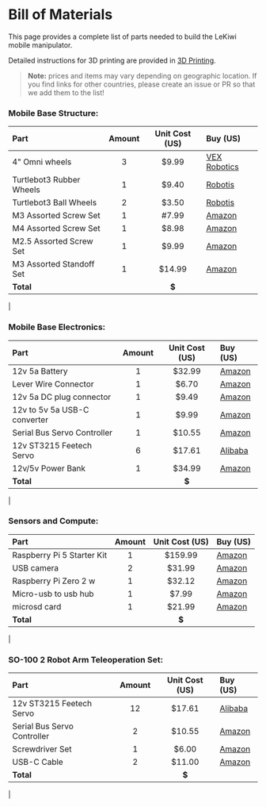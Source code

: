 # Bill of Materials

This page provides a complete list of parts needed to build the LeKiwi mobile manipulator.

Detailed instructions for 3D printing are provided in [3D Printing](3DPrinting.md).

> **Note:** prices and items may vary depending on geographic location. If you find links for other countries, please create an issue or PR so that we add them to the list!

### Mobile Base Structure:
| Part | Amount | Unit Cost (US) | Buy (US) | 
|:---|:---:|:---:|:---|
| 4" Omni wheels | 3 | $9.99 | [VEX Robotics](https://www.vexrobotics.com/omni-wheels.html?srsltid=AfmBOorWdWT-FIiWSAbicYWSxqYr-d5X3CJSGxMkO33WO0thwlTn4DQu) |
| Turtlebot3 Rubber Wheels | 1 | $9.40 | [Robotis](https://www.robotis.us/tb3-wheel-tire-set-isw-01-2ea/?srsltid=AfmBOoq6bmZSxLBtSiR8wnkA2TZDklC-esKfTG9HxCnljf7C3vYESVu8) |
| Turtlebot3 Ball Wheels | 2 | $3.50 | [Robotis](https://www.robotis.us/tb3-ball-caster-a01-1ea/?srsltid=AfmBOopcuv-z1SdoXIOlb21yz-Exj4s5epDo7aEeoFz0lb9IMyKU3xTe) |
| M3 Assorted Screw Set | 1 | #7.99 | [Amazon](https://www.amazon.com/Metric-Screws-Suitable-Printer-Assortment/dp/B0B51BFSWZ/ref=sr_1_4?crid=S09MZPTUBUII&dib=eyJ2IjoiMSJ9.URDjZWhzK8QwMz0NSSz-hB-KwhCa-0bmgx1bOdxdJw3R-misNLKyE1K65kPttUqK_J5_5SefaLSIousZsRerx4os27GwqLk5-rOg5otNGTj1xrBec7X1sr4IH6dYgO_Lxvkbb-WBjWR-jZoqon8fw0OiSd_umheCaJ9Ou4_YI_U--tVKaf-veujKjxR0P2ovIdpVNUsOAB9mh5O6iK4COYzbU_6GIXuWpAAC_5ASoNIA11gB2354FLX_AEsRdMVEiBxUdrD8xN8L6L2bljz8nsLH0Ts0-RcB-P-3jdgsAlq2br6i5HMvMCI4h599eblTY8mSD0ggh5M34Toni3Rnp3J4_iMOtzTccCSMWf-GID4.TXtFtHE00whwp9Z1P5RF_vbQA4_fGWNdejX6KHrvnFc&dib_tag=se&keywords=m3%2Bscrews&qid=1734975698&s=industrial&sprefix=m3%2Bscrews%2Cindustrial%2C160&sr=1-4&th=1) |
| M4 Assorted Screw Set | 1 | $8.98 | [Amazon](https://www.amazon.com/Kadrick-Assortment-Metric-Washers-Upgrade/dp/B0BZ6XG8PT/ref=sr_1_3?crid=1G7FQ42KNO5L1&dib=eyJ2IjoiMSJ9.aDGHL0CPbW0i4LAyjtKQoXUbiu8HwfugKKJSrUBxIjGmPwdj9tTcitPYSoY4qflHilrLWgLTU6QkTKN5Dq3a_-CdufV_OPaIQ43vfPRcNdgaYBUxP3xZxljD9IcFsyOBKDRZ9z5seBWn-NrTmBFDKtArTs5DPI3y_frdYv5zuEclg3jb6ZfsSoTGImdlYPsZiQO0OvyvDEuAbd0b9MyIwI36Q7RWPgM28VaMTWElxtXaabhYWlV3XBPPVqHOG-fJmz12pHaF349DO6v6XwFHfY6Chkqll_6crNH324lJay_VJIP9aWed2vP9KLZmgzC-VSKyUAxoaLZNw-yz92lE913P6y9iU32oLn3_G628NqU.IKTmKKQMz9v32hVpumvwkWPvg5XWKG0ytrJfdvMygcQ&dib_tag=se&keywords=m4%2Bassorted%2Bscrews&qid=1734975948&s=industrial&sprefix=m4%2Bassorted%2Bscrews%2Cindustrial%2C188&sr=1-3&th=1) |
| M2.5 Assorted Screw Set | 1 | $9.99 | [Amazon](https://www.amazon.com/Pieces-Washers-Sutemribor-Assortment-Threaded/dp/B0CXQ4QTGT/ref=sr_1_4?crid=1M778HFHOMCV7&dib=eyJ2IjoiMSJ9.7xqI0lM_jVAcmsIlWCHsPL5BY8rAQC1GELBvEe85ErE4FUGmxXVhLMPNVOSYQOniOVWzFIGcNMUskfxNLr6IjesvmY9UX0hvi9aP1H5w1RrHYK0OGPApk9FEZd-l351v9Z___xmQkIRK1Qx65kjN6HKIUYIdtqoO7y6vawJc7rBIRERXdcOBAkULDJRKk7IGwE0r7ULbfiRwYS_paM_BwJmAEKN5M-khH39kX6CFe20MhyF3iLQFrXacDmi0nVTjLJSMmeovWyjvyReqhPsiJp30cNfsLLuGDLS75saWcciSkFNL5P18T-I9b0nDPLt5UG45JhEgtTv170LiJ-it3XhBW1bycUJ_fH4JJDlqnXE.RlP4AuVp5gYr2fJRK-9Oh55gIvwjJu9-JWD6HwRab9M&dib_tag=se&keywords=m2.5%2Bscrews&qid=1734976319&s=industrial&sprefix=m2.5%2Bscrews%2Cindustrial%2C184&sr=1-4&th=1) |
| M3 Assorted Standoff Set | 1 | $14.99 | [Amazon](https://www.amazon.com/Standoffs-Motherboard-Assortment-Threaded-Circuit/dp/B0CBPGKDP4/ref=sr_1_2_sspa?crid=V9UASO56L13G&dib=eyJ2IjoiMSJ9.Nhq3VwxGOpdGGMrBOfRAY906UxdhSK-UtZnp0jBR7WhpwceYVers3z-zdfU2YotQreAKlZv3mWB5jqigogU3bjjrZc08dGSXTJtsO54mgyDpxvY5xsrkp4YSuW9QEYgzmz7s_rl91YsPrXE2mhOMBYVehCy1WZZn_UCAjTxDd9uovovodW0PX5sYtJ40VNzF9k-Jyt_5hJXMnCQssoJZUZPsFWKQtp3CZ3kaAYgYZ7lsYBYHs9P0R_zlO70YrQx4o6BHjnnla0EzjLd0G4zaPySwDo89G-JuG3AOEVoKC08.Jmq_T2nk9T_zxzsBBH2TQS3TAyxiES8glHpEPpJFDiY&dib_tag=se&keywords=m3%2Bmetal%2Bstandoff%2Bkit&qid=1734981239&s=industrial&sprefix=m3%2Bmetal%2Bstandoff%2Bkit%2Cindustrial%2C129&sr=1-2-spons&sp_csd=d2lkZ2V0TmFtZT1zcF9hdGY&th=1) |
| **Total** | | **$** | |
|


### Mobile Base Electronics:
| Part | Amount | Unit Cost (US) | Buy (US) | 
|:---|:---:|:---:|:---|
| 12v 5a Battery | 1 | $32.99 | [Amazon](https://www.amazon.com/KBT-Rechargeable-Connector-Replacement-Security/dp/B0C242DYT1/ref=sr_1_2_sspa?crid=12BGULVAZ8MDV&dib=eyJ2IjoiMSJ9.ctlCeqlIhw9OOFTxoh3o0c0e9t3QiObeBM7hfDN2vBY4n1OXdjVJWY6M8NpBunLtdSwxsM_KHeD80KBn7nziUYfMw_CmQHc3pW7lx6f0LdTQRdVYhmv806Re285Hix4tEp6EBmMz3KJ1fG9nx-8pKw6mRVHoG6n9WcXiBkDMkzb3zDIWiwVCGXuu5n_ObAeA3vuUCEDMxY-iK0zxVgi9AK1GNaPPnKO0pl2K0CK_joT_kRvmoUCe-5YWGEiB0OC4toBWbQ-zeahBQ1hYiac2vxNb-hks6519l3UgwspsVec.-Dj8MPVJfw9S-ioXjhH7MW9GIhJKoaikZUh_7fim95c&dib_tag=se&keywords=12v%2B5a%2Blipo%2Bwith%2Bdc&qid=1734979294&s=electronics&sprefix=12v%2B5a%2Blipo%2Bwith%2Bdc%2Celectronics%2C140&sr=1-2-spons&sp_csd=d2lkZ2V0TmFtZT1zcF9hdGY&th=1) |
| Lever Wire Connector | 1 | $6.70 | [Amazon](https://www.amazon.com/Wago-221-413-LEVER-NUTS-Conductor-Connectors/dp/B06XGYXVXR/ref=sr_1_4?dib=eyJ2IjoiMSJ9.fOT52WXrJLuURppThW6TYzvQ0FG_CuEvZvC2pUUOtRyUAibO90u1m-aSUIdhTi0OYiyxmc7TojQqT-SeaiF40fZgXD81A3aglO3jSwvPGdei602Tcso-qQftKZaLPNA8e3HmegZlp2rDGrWWJYla4M1GzLU8l3ze5PRFTJRvQLvcrMrL1-xoHvoVICOnKVYMIo223UT0nZTxzLj05G-XIvADjSnhZQQWO1sUrmheTXU.PCLRVwmLfQDDlzgIC88_wSK1f3OtVDE9IWEtooUReGM&dib_tag=se&keywords=wago%2B3%2Bport&qid=1734978387&sr=8-4&th=1) |
| 12v 5a DC plug connector | 1 | $9.49 | [Amazon](https://www.amazon.com/43x2pcs-Connectors-Security-Lighting-MILAPEAK/dp/B072BXB2Y8/ref=sr_1_11?crid=F8DVHD96FSB8&dib=eyJ2IjoiMSJ9.Vg1XhpK_QTBXckXNYVzjxhECJJT-Vyadz9qsheDZCLH9W_Skje8DNP5sgHyn9nJfOkTuPHPGdHdFffAKBLh1stFJNPhTl691RIhyZV8Xdb69PwWxAa6kg6GIuc4kluXWSL7PgJqGOeyAIoFejMhGOmIzvOq7e_aeqSEhN4nrvIJwUiwEugEen9Fcsu7ZwHsn2CjTxMNre5hKfzoTbcJuWvl8_hb4DzZ-Catvv-84QKCnlrvzv3DXKAcYCFg5IypKpsS9G095LfVB7fSol4wP8eMMy4QIvLUWDAcCgrOrOA2OhqVCuruXCA8TzpK3PpfuDx05Od-RkkUeAF6yauhDRBjA5G2f8qjPWBLERWSGgjg.4herHTa8-F0hxdQdf4ulaOyttNlKyvEnSQIeMpnGvQ0&dib_tag=se&keywords=16+awg+leads+to+dc+short&qid=1734979609&s=electronics&sprefix=16+awg+leads+to+dc+short%2Celectronics%2C146&sr=1-11) |
| 12v to 5v 5a USB-C converter | 1 | $9.99 | [Amazon](https://www.amazon.com/Klnuoxj-Converter-Interface-Waterproof-Compatible/dp/B0CRVW7N2J?source=ps-sl-shoppingads-lpcontext&ref_=fplfs&smid=A1QRG6NHEUKUZO&gQT=0&th=1) |
| Serial Bus Servo Controller | 1 | $10.55 | [Amazon](https://www.amazon.com/Waveshare-Integrates-Control-Circuit-Supports/dp/B0CTMM4LWK/ref=sr_1_5?crid=1DQJCEEE215LP&dib=eyJ2IjoiMSJ9.gY47WLA3iZcGpEIethhA2B7DZV9DTXiR0x26sSsooS_4k9VNWxjPOctEHfIRwiGhqHG8eBT624Xf06RIlWE47sfB5KtFa5NZmtf-u0aKYnjULtxPKoTpmYt6Lj-L7eH7mR2Kuog5eP11btxWLKU-8n6ME7CXqMLpnbOc1wtgglx40tW0TYMsMrbojOn-VXPujIYMixN7mWcCSxHg3JU9C9EeYm_fcJ_dF10j4uW3Sec.RWBAd63wJrpVUIRm_97ACdd5wW4TYulH6p9_V1g4ApA&dib_tag=se&keywords=waveshare+servo+bus+board&qid=1734981387&sprefix=waveshare+servo+bus+boar%2Caps%2C182&sr=8-5) | 
| 12v ST3215 Feetech Servo | 6 | $17.61 | [Alibaba](https://www.alibaba.com/product-detail/6PCS-12V-30KG-STS3215-High-Torque_1601216757543.html?spm=a2700.details.you_may_like.1.5d7322cbznWx4D) |
| 12v/5v Power Bank | 1 | $34.99 | [Amazon](https://www.amazon.com/Rapthor-Rechargeable-6500mAh-13000mAh-Compatible/dp/B0CQNQ7K8K?gQT=1) |
| **Total** | | **$** | |
|


### Sensors and Compute:
| Part | Amount | Unit Cost (US) | Buy (US) | 
|:---|:---:|:---:|:---|
| Raspberry Pi 5 Starter Kit | 1 | $159.99 | [Amazon](https://www.amazon.com/CanaKit-Raspberry-Starter-Kit-PRO/dp/B0CRSNCJ6Y/ref=sr_1_3?crid=34CR0CFRK9G6N&dib=eyJ2IjoiMSJ9.W5N9lppf7Ww6euC0QW7Li16bbz7mK8GylxKu8hDxrb8ju99D-xqxkSX2t5fYZMo_SZDLRD6xknWHMZnkueWOJcnXo2rVp7q5Tgo3sn0tRyUQSvniJPfWTp7xtIQ_dW037lBDFxmQfS7dewDovcuIGbwCqDuD781oCRWWFvPkiSU5orowMJQtpxxJi73RkIxtvmGKjGfCTFUaQxlUYWRszFWymIlNNUXn_u5gSTZSqBJQRd_FmjKqdRCI57-fzK-4DuLc9-DGebRA-7DdcN87xyOObPnSmEa15JVGliXyC6doCK_jv5hvm8ojd6ePwuGDX_4IOiv9ZALN2Z7kV7I8czeCAMqwMe54cW7rURW7_GQ.FNiYBJwsvuKB-IsozIxLDEXymINC07RumX2fKmBZqnk&dib_tag=se&keywords=raspi%2B5&qid=1734974704&s=electronics&sprefix=raspi%2B5%2B%2Celectronics%2C138&sr=1-3&th=1) |
| USB camera | 2 | $31.99 | [Amazon](https://www.amazon.com/Arducam-Camera-Computer-Without-Microphone/dp/B0972KK7BC/ref=sr_1_4?crid=29C5SZF36R81Y&dib=eyJ2IjoiMSJ9.bWmo43qIw1ooXqzDAWhsaHOsUgP_qnyhYz2WKoTGRn6qB0u51IXmvgFmcHI6eZHnsm65fNE3UGaRTNdRzm_TQClXeyZNUMUMI-Dq_CeeeSd_JUdcQuV9eClKOMxrivZ9eer2rWYqs2KrZ79IiQhF3il9fIxJO7N1FAOWvxrrd0Kkc-5cBrunnOXYTvNyHnIrKfZkqCmNi6q4mMxfmJM6ImgavbdV_atCjg51L0dzfJU.dMOsZkqOUWqPT3luV-go9s_lWP7dQrFZTj2gBRT0PAQ&dib_tag=se&keywords=arducam+usb&qid=1734986642&sprefix=arducam+us%2Caps%2C212&sr=8-4) |
| Raspberry Pi Zero 2 w | 1 | $32.12 | [Amazon](https://www.amazon.com/Raspberry-Pre-Soldered-Quad-Core-Cortex-A53-Bluetooth/dp/B09LTDQY2Z/ref=sr_1_9?crid=35IKYFAC5GXVP&dib=eyJ2IjoiMSJ9.KlhfpgHSKPo1ghamKtLQM6sOpQo01FR7QSJW0DOoWlWLB3isKUD9hvjD2Tmg2nvArP9i3eOV0yxQ0AD1dHAC0zAdKJQ-v_z3x79x38hK6T5lWnUomgKxq_1Uyv4ilG1_s9F9Y3RDZ6EKwQM4aHiAt-e0eci7qOPUPqOYbBgD8Ys65EchefTMzRg4zdEzSvJbgsnDYuiVrQUbF04r0tKxiVts8ekSbySNb1anScqz1aTil3ucayWhxq9WafqE6CKCAOVshwjr2bVAV8EpdyuJXyFHYqu65ODmQRnGg3_C6V7KDdGTtU9gjVNMAtwyQH28LJk-ZGqyNv-BTlpz-CEPCoVLr0i6_RT8AoB8qDZJLVo.ikEpZttbu0nYUH_JlhIf61vjd2OERJ1eP533ZKRCfTs&dib_tag=se&keywords=raspi+zero+2+w&qid=1734983757&s=electronics&sprefix=raspi+zero+2+w%2Celectronics%2C143&sr=1-9) |
| Micro-usb to usb hub | 1 | $7.99 | [Amazon](https://www.amazon.com/MakerSpot-Accessories-Charging-Extension-Raspberry/dp/B01JL837X8/ref=sr_1_3?crid=VMIU1U8FP8GK&dib=eyJ2IjoiMSJ9.CgAI6dQMlUIAF1q91GjJhbYWeQQ5TQZrrnldSyDL_o4JWbKBIZiZcjgwAhrU6CoQtfFvw5XpABwRHWGQ96E0-H7VVRHrN43229UOVmQTCOwbebQxvZcMP4rxiVw0UK8pFqzEmGXUAJ0_xapHMOOGjjHKlwOZIFPQY6f1eVCDI4H_ep82D20FFQ8diKcvQUPSswfIPbrDlyZbRTdGz6ZUDy0uckIjEMcw85X_ijW64ThKmOE5JbhKXSizlc-RD1qsSrjlqFyznLM2u-8BzQNVv2pz8PVdZw0rzqsOeVfyw-93cM6mCtLj2Eq8j_kW9JzlGfk_M6NVLROdt8uCXl18INmaAe3Zpr38KIZzeB-G1kk.Ab9lwThVhPF-QcaLuIPYMVqOMVt_v6a3KVHtWCwWFjg&dib_tag=se&keywords=microusb+to+usb+hub&qid=1736181033&s=electronics&sprefix=microusb+to+usb+hub%2Celectronics%2C154&sr=1-3) |
| microsd card | 1 | $21.99 | [Amazon](https://a.co/d/b07pO8v) |
| **Total** | | **$** | |
|


### SO-100 2 Robot Arm Teleoperation Set:
| Part | Amount | Unit Cost (US) | Buy (US) | 
|:---|:---:|:---:|:---|
| 12v ST3215 Feetech Servo | 12 | $17.61 | [Alibaba](https://www.alibaba.com/product-detail/6PCS-12V-30KG-STS3215-High-Torque_1601216757543.html?spm=a2700.details.you_may_like.1.5d7322cbznWx4D) |
| Serial Bus Servo Controller | 2 | $10.55 | [Amazon](https://www.amazon.com/Waveshare-Integrates-Control-Circuit-Supports/dp/B0CTMM4LWK/ref=sr_1_5?crid=1DQJCEEE215LP&dib=eyJ2IjoiMSJ9.gY47WLA3iZcGpEIethhA2B7DZV9DTXiR0x26sSsooS_4k9VNWxjPOctEHfIRwiGhqHG8eBT624Xf06RIlWE47sfB5KtFa5NZmtf-u0aKYnjULtxPKoTpmYt6Lj-L7eH7mR2Kuog5eP11btxWLKU-8n6ME7CXqMLpnbOc1wtgglx40tW0TYMsMrbojOn-VXPujIYMixN7mWcCSxHg3JU9C9EeYm_fcJ_dF10j4uW3Sec.RWBAd63wJrpVUIRm_97ACdd5wW4TYulH6p9_V1g4ApA&dib_tag=se&keywords=waveshare+servo+bus+board&qid=1734981387&sprefix=waveshare+servo+bus+boar%2Caps%2C182&sr=8-5) |
| Screwdriver Set | 1 | $6.00 | [Amazon](https://www.amazon.com/Precision-Phillips-Screwdriver-Electronics-Computer/dp/B0DB227RTH) |
| USB-C Cable | 2 | $11.00 | [Amazon](https://www.amazon.com/Charging-etguuds-Charger-Braided-Compatible/dp/B0B8NWLLW2/?th=1) |
| **Total** | | **$** | |
|